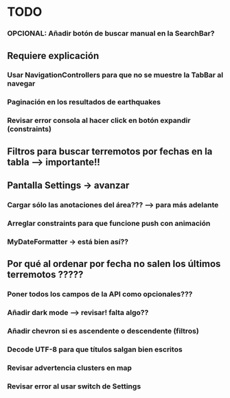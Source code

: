
# TODO

### OPCIONAL: Añadir botón de buscar manual en la SearchBar?

## Requiere explicación
### Usar NavigationControllers para que no se muestre la TabBar al navegar
### Paginación en los resultados de earthquakes

### Revisar error consola al hacer click en botón expandir (constraints)

## Filtros para buscar terremotos por fechas en la tabla --> importante!!
## Pantalla Settings -> avanzar
### Cargar sólo las anotaciones del área??? --> para más adelante

### Arreglar constraints para que funcione push con animación
### MyDateFormatter -> está bien así??
## Por qué al ordenar por fecha no salen los últimos terremotos ?????

### Poner todos los campos de la API como opcionales???
### Añadir dark mode --> revisar! falta algo??
### Añadir chevron si es ascendente o descendente (filtros)
### Decode UTF-8 para que títulos salgan bien escritos
### Revisar advertencia clusters en map
### Revisar error al usar switch de Settings


